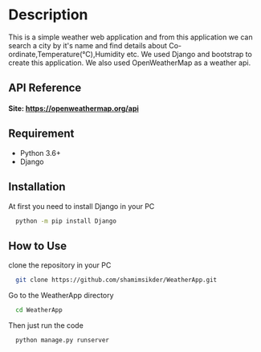 
# Description

This is a simple weather web application and from this application we can search a city by it's name and find 
details about Co-ordinate,Temperature(°C),Humidity etc. We used Django and bootstrap to create this
application. We also used OpenWeatherMap as a weather api.


## API Reference

#### Site: https://openweathermap.org/api 


## Requirement

* Python 3.6+
* Django
## Installation

At first you need to install Django in your PC

```bash
  python -m pip install Django
```

    
## How to Use
clone the repository in your PC

```bash
  git clone https://github.com/shamimsikder/WeatherApp.git
```

Go to the WeatherApp directory

```bash
  cd WeatherApp
```

Then just run the code

```bash
  python manage.py runserver
```
